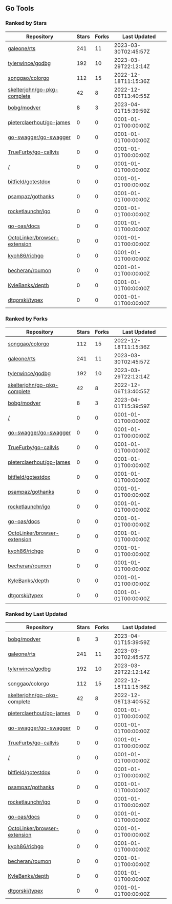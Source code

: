## Go Tools

### Ranked by Stars

| Repository | Stars | Forks | Last Updated |
|------------|-------|-------|--------------|
| [galeone/rts](https://github.com/galeone/rts) | 241 | 11 | 2023-03-30T02:45:57Z |
| [tylerwince/godbg](https://github.com/tylerwince/godbg) | 192 | 10 | 2023-03-29T22:12:14Z |
| [songgao/colorgo](https://github.com/songgao/colorgo) | 112 | 15 | 2022-12-18T11:15:36Z |
| [skelterjohn/go-pkg-complete](https://github.com/skelterjohn/go-pkg-complete) | 42 | 8 | 2022-12-06T13:40:55Z |
| [bobg/modver](https://github.com/bobg/modver) | 8 | 3 | 2023-04-01T15:39:59Z |
| [pieterclaerhout/go-james](https://github.com/pieterclaerhout/go-james) | 0 | 0 | 0001-01-01T00:00:00Z |
| [go-swagger/go-swagger](https://github.com/go-swagger/go-swagger) | 0 | 0 | 0001-01-01T00:00:00Z |
| [TrueFurby/go-callvis](https://github.com/TrueFurby/go-callvis) | 0 | 0 | 0001-01-01T00:00:00Z |
| [/](https://github.com/dustinblackman/gomodrun/) | 0 | 0 | 0001-01-01T00:00:00Z |
| [bitfield/gotestdox](https://github.com/bitfield/gotestdox) | 0 | 0 | 0001-01-01T00:00:00Z |
| [psampaz/gothanks](https://github.com/psampaz/gothanks) | 0 | 0 | 0001-01-01T00:00:00Z |
| [rocketlaunchr/igo](https://github.com/rocketlaunchr/igo) | 0 | 0 | 0001-01-01T00:00:00Z |
| [go-oas/docs](https://github.com/go-oas/docs) | 0 | 0 | 0001-01-01T00:00:00Z |
| [OctoLinker/browser-extension](https://github.com/OctoLinker/browser-extension) | 0 | 0 | 0001-01-01T00:00:00Z |
| [kyoh86/richgo](https://github.com/kyoh86/richgo) | 0 | 0 | 0001-01-01T00:00:00Z |
| [becheran/roumon](https://github.com/becheran/roumon) | 0 | 0 | 0001-01-01T00:00:00Z |
| [KyleBanks/depth](https://github.com/KyleBanks/depth) | 0 | 0 | 0001-01-01T00:00:00Z |
| [dtgorski/typex](https://github.com/dtgorski/typex) | 0 | 0 | 0001-01-01T00:00:00Z |

### Ranked by Forks

| Repository | Stars | Forks | Last Updated |
|------------|-------|-------|--------------|
| [songgao/colorgo](https://github.com/songgao/colorgo) | 112 | 15 | 2022-12-18T11:15:36Z |
| [galeone/rts](https://github.com/galeone/rts) | 241 | 11 | 2023-03-30T02:45:57Z |
| [tylerwince/godbg](https://github.com/tylerwince/godbg) | 192 | 10 | 2023-03-29T22:12:14Z |
| [skelterjohn/go-pkg-complete](https://github.com/skelterjohn/go-pkg-complete) | 42 | 8 | 2022-12-06T13:40:55Z |
| [bobg/modver](https://github.com/bobg/modver) | 8 | 3 | 2023-04-01T15:39:59Z |
| [/](https://github.com/dustinblackman/gomodrun/) | 0 | 0 | 0001-01-01T00:00:00Z |
| [go-swagger/go-swagger](https://github.com/go-swagger/go-swagger) | 0 | 0 | 0001-01-01T00:00:00Z |
| [TrueFurby/go-callvis](https://github.com/TrueFurby/go-callvis) | 0 | 0 | 0001-01-01T00:00:00Z |
| [pieterclaerhout/go-james](https://github.com/pieterclaerhout/go-james) | 0 | 0 | 0001-01-01T00:00:00Z |
| [bitfield/gotestdox](https://github.com/bitfield/gotestdox) | 0 | 0 | 0001-01-01T00:00:00Z |
| [psampaz/gothanks](https://github.com/psampaz/gothanks) | 0 | 0 | 0001-01-01T00:00:00Z |
| [rocketlaunchr/igo](https://github.com/rocketlaunchr/igo) | 0 | 0 | 0001-01-01T00:00:00Z |
| [go-oas/docs](https://github.com/go-oas/docs) | 0 | 0 | 0001-01-01T00:00:00Z |
| [OctoLinker/browser-extension](https://github.com/OctoLinker/browser-extension) | 0 | 0 | 0001-01-01T00:00:00Z |
| [kyoh86/richgo](https://github.com/kyoh86/richgo) | 0 | 0 | 0001-01-01T00:00:00Z |
| [becheran/roumon](https://github.com/becheran/roumon) | 0 | 0 | 0001-01-01T00:00:00Z |
| [KyleBanks/depth](https://github.com/KyleBanks/depth) | 0 | 0 | 0001-01-01T00:00:00Z |
| [dtgorski/typex](https://github.com/dtgorski/typex) | 0 | 0 | 0001-01-01T00:00:00Z |

### Ranked by Last Updated

| Repository | Stars | Forks | Last Updated |
|------------|-------|-------|--------------|
| [bobg/modver](https://github.com/bobg/modver) | 8 | 3 | 2023-04-01T15:39:59Z |
| [galeone/rts](https://github.com/galeone/rts) | 241 | 11 | 2023-03-30T02:45:57Z |
| [tylerwince/godbg](https://github.com/tylerwince/godbg) | 192 | 10 | 2023-03-29T22:12:14Z |
| [songgao/colorgo](https://github.com/songgao/colorgo) | 112 | 15 | 2022-12-18T11:15:36Z |
| [skelterjohn/go-pkg-complete](https://github.com/skelterjohn/go-pkg-complete) | 42 | 8 | 2022-12-06T13:40:55Z |
| [pieterclaerhout/go-james](https://github.com/pieterclaerhout/go-james) | 0 | 0 | 0001-01-01T00:00:00Z |
| [go-swagger/go-swagger](https://github.com/go-swagger/go-swagger) | 0 | 0 | 0001-01-01T00:00:00Z |
| [TrueFurby/go-callvis](https://github.com/TrueFurby/go-callvis) | 0 | 0 | 0001-01-01T00:00:00Z |
| [/](https://github.com/dustinblackman/gomodrun/) | 0 | 0 | 0001-01-01T00:00:00Z |
| [bitfield/gotestdox](https://github.com/bitfield/gotestdox) | 0 | 0 | 0001-01-01T00:00:00Z |
| [psampaz/gothanks](https://github.com/psampaz/gothanks) | 0 | 0 | 0001-01-01T00:00:00Z |
| [rocketlaunchr/igo](https://github.com/rocketlaunchr/igo) | 0 | 0 | 0001-01-01T00:00:00Z |
| [go-oas/docs](https://github.com/go-oas/docs) | 0 | 0 | 0001-01-01T00:00:00Z |
| [OctoLinker/browser-extension](https://github.com/OctoLinker/browser-extension) | 0 | 0 | 0001-01-01T00:00:00Z |
| [kyoh86/richgo](https://github.com/kyoh86/richgo) | 0 | 0 | 0001-01-01T00:00:00Z |
| [becheran/roumon](https://github.com/becheran/roumon) | 0 | 0 | 0001-01-01T00:00:00Z |
| [KyleBanks/depth](https://github.com/KyleBanks/depth) | 0 | 0 | 0001-01-01T00:00:00Z |
| [dtgorski/typex](https://github.com/dtgorski/typex) | 0 | 0 | 0001-01-01T00:00:00Z |


